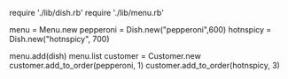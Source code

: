 require './lib/dish.rb'
require './lib/menu.rb'

menu = Menu.new
pepperoni = Dish.new("pepperoni",600)
hotnspicy = Dish.new("hotnspicy", 700)

menu.add(dish)
menu.list
customer = Customer.new
customer.add_to_order(pepperoni, 1)
customer.add_to_order(hotnspicy, 3)
